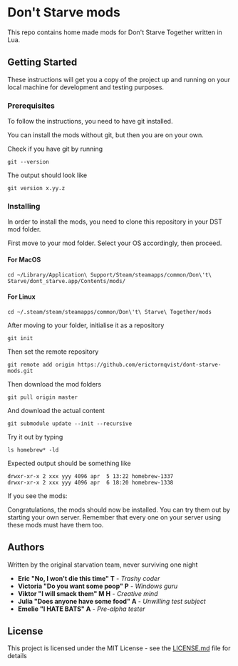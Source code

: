 # Don't Starve mods
This repo contains home made mods for Don't Starve Together written in Lua.

## Getting Started

These instructions will get you a copy of the project up and running on your local machine for development and testing purposes.

### Prerequisites

To follow the instructions, you need to have git installed.

You can install the mods without git, but then you are on your own. 

Check if you have git by running

```
git --version
```

The output should look like

```
git version x.yy.z
```


### Installing

In order to install the mods, you need to clone this repository in your DST mod folder.

First move to your mod folder. Select your OS accordingly, then proceed.

#### For MacOS

```
cd ~/Library/Application\ Support/Steam/steamapps/common/Don\'t\ Starve/dont_starve.app/Contents/mods/
```

#### For Linux

```
cd ~/.steam/steam/steamapps/common/Don\'t\ Starve\ Together/mods
```

After moving to your folder, initialise it as a repository

```
git init
```

Then set the remote repository

```
git remote add origin https://github.com/erictornqvist/dont-starve-mods.git
```

Then download the mod folders 

```
git pull origin master
```

And download the actual content

```
git submodule update --init --recursive
```

Try it out by typing 

```
ls homebrew* -ld
```

Expected output should be something like

```
drwxr-xr-x 2 xxx yyy 4096 apr  5 13:22 homebrew-1337
drwxr-xr-x 2 xxx yyy 4096 apr  6 18:20 homebrew-1338

```


If you see the mods: 

Congratulations, the mods should now be installed. You can try them out by starting your own server. Remember that every one on your server using these mods must have them too.


## Authors

Written by the original starvation team, never surviving one night

* **Eric "No, I won't die this time" T** - *Trashy coder* 
* **Victoria "Do you want some poop" P** - *Windows guru* 
* **Viktor "I will smack them" M H** - *Creative mind* 
* **Julia "Does anyone have some food" A** - *Unwilling test subject* 
* **Emelie "I HATE BATS" A** - *Pre-alpha tester* 



## License

This project is licensed under the MIT License - see the [LICENSE.md](LICENSE.md) file for details



